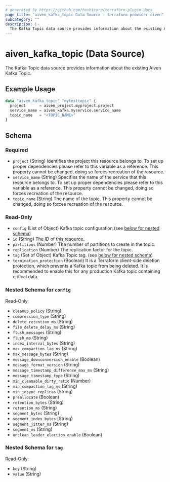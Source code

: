 ```yaml
---
# generated by https://github.com/hashicorp/terraform-plugin-docs
page_title: "aiven_kafka_topic Data Source - terraform-provider-aiven"
subcategory: ""
description: |-
  The Kafka Topic data source provides information about the existing Aiven Kafka Topic.
---
```


# aiven_kafka_topic (Data Source)

The Kafka Topic data source provides information about the existing Aiven Kafka Topic.

## Example Usage

```terraform
data "aiven_kafka_topic" "mytesttopic" {
  project      = aiven_project.myproject.project
  service_name = aiven_kafka.myservice.service_name
  topic_name   = "<TOPIC_NAME>"
}
```

<!-- schema generated by tfplugindocs -->
## Schema

### Required

- `project` (String) Identifies the project this resource belongs to. To set up proper dependencies please refer to this variable as a reference. This property cannot be changed, doing so forces recreation of the resource.
- `service_name` (String) Specifies the name of the service that this resource belongs to. To set up proper dependencies please refer to this variable as a reference. This property cannot be changed, doing so forces recreation of the resource.
- `topic_name` (String) The name of the topic. This property cannot be changed, doing so forces recreation of the resource.

### Read-Only

- `config` (List of Object) Kafka topic configuration (see [below for nested schema](#nestedatt--config))
- `id` (String) The ID of this resource.
- `partitions` (Number) The number of partitions to create in the topic.
- `replication` (Number) The replication factor for the topic.
- `tag` (Set of Object) Kafka Topic tag. (see [below for nested schema](#nestedatt--tag))
- `termination_protection` (Boolean) It is a Terraform client-side deletion protection, which prevents a Kafka topic from being deleted. It is recommended to enable this for any production Kafka topic containing critical data.

<a id="nestedatt--config"></a>
### Nested Schema for `config`

Read-Only:

- `cleanup_policy` (String)
- `compression_type` (String)
- `delete_retention_ms` (String)
- `file_delete_delay_ms` (String)
- `flush_messages` (String)
- `flush_ms` (String)
- `index_interval_bytes` (String)
- `max_compaction_lag_ms` (String)
- `max_message_bytes` (String)
- `message_downconversion_enable` (Boolean)
- `message_format_version` (String)
- `message_timestamp_difference_max_ms` (String)
- `message_timestamp_type` (String)
- `min_cleanable_dirty_ratio` (Number)
- `min_compaction_lag_ms` (String)
- `min_insync_replicas` (String)
- `preallocate` (Boolean)
- `retention_bytes` (String)
- `retention_ms` (String)
- `segment_bytes` (String)
- `segment_index_bytes` (String)
- `segment_jitter_ms` (String)
- `segment_ms` (String)
- `unclean_leader_election_enable` (Boolean)


<a id="nestedatt--tag"></a>
### Nested Schema for `tag`

Read-Only:

- `key` (String)
- `value` (String)
